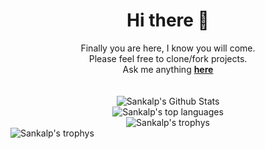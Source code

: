 <div align="center">
  <h1>Hi there 👋</h1> 
</div>


<div align="center">
Finally you are here, I know you will come. <br>
Please feel free to clone/fork projects. <br>
Ask me anything <a href="https://github.com/sankalp-yadav-au17/sankalp-yadav-au17/issues"><b>here</b></a><br>
</div>
</br>
</br>

<div align="center">
    <img align="center" src="https://github-readme-stats.vercel.app/api?username=sankalp-yadav-au17&include_all_commits=true&count_private=true&show_icons=true&line_height=20&     title_color=7A7ADB&icon_color=2234AE&text_color=D3D3D3&bg_color=0,000000,130F40" alt="Sankalp's Github Stats">
</div>

<div align="center">
  <img align="center" src="https://github-readme-stats.vercel.app/api/top-langs/?username=sankalp-yadav-au17&layout=default&theme=gotham&hide=html&hide_border=true&card_width=330" alt="Sankalp's top languages">
 </div>
 
 <div align="center">
  <img align="center" src="https://github-profile-trophy.vercel.app/?username=sankalp-yadav-au17&no-frame=true&column=3&row=2" alt="Sankalp's trophys">
 </div>
 <div aligh="center">
  <img align="center" src="http://github-readme-streak-stats.herokuapp.com?user=Aleksey-Voko&theme=gotham&hide_border=true&date_format=M%20j%5B%2C%20Y%5D" alt="Sankalp's trophys">
</div>
<!--
**sankalp-yadav-au17/sankalp-yadav-au17** is a ✨ _special_ ✨ repository because its `README.md` (this file) appears on your GitHub profile.

Here are some ideas to get you started:

- 🔭 I’m currently working on ...
- 🌱 I’m currently learning ...
- 👯 I’m looking to collaborate on ...
- 🤔 I’m looking for help with ...
- 💬 Ask me about ...
- 📫 How to reach me: ...
- 😄 Pronouns: ...
- ⚡ Fun fact: ...
-->
